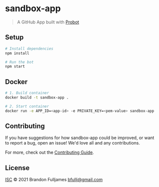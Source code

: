 # sandbox-app

> A GitHub App built with [Probot](https://github.com/probot/probot)

## Setup

```sh
# Install dependencies
npm install

# Run the bot
npm start
```

## Docker

```sh
# 1. Build container
docker build -t sandbox-app .

# 2. Start container
docker run -e APP_ID=<app-id> -e PRIVATE_KEY=<pem-value> sandbox-app
```

## Contributing

If you have suggestions for how sandbox-app could be improved, or want to report a bug, open an issue! We'd love all and any contributions.

For more, check out the [Contributing Guide](CONTRIBUTING.md).

## License

[ISC](LICENSE) © 2021 Brandon Fulljames <bfullj@gmail.com>
